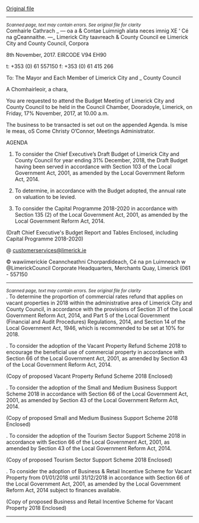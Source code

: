 [Original file](https://www.limerick.ie/sites/default/files/media/documents/2017-11/00%20Agenda%20Budget%20Meeting%20171117.pdf)

---
*<small>Scanned page, text may contain errors. See original file for clarity</small>*  
Comhairle Cathrach _ — oa
a & Contae Luimnigh alata neces imnig
XE ‘ Cé na gCeannaithe.
—_ Limerick City taavreach
& County Council ee
Limerick City and County Council,
Corpora

8th November, 2017. EIRCODE V94 EH90

t: +353 (0) 61 557150
f: +353 (0) 61 415 266

To: The Mayor and Each Member of Limerick City and _
County Council

A Chomhairleoir, a chara,

You are requested to attend the Budget Meeting of Limerick City and County
Council to be held in the Council Chamber, Dooradoyle, Limerick, on Friday, 17%
November, 2017, at 10.00 a.m.

The business to be transacted is set out on the appended Agenda.
Is mise le meas,
oS Come
Christy O’Connor,
Meetings Administrator.

AGENDA

1. To consider the Chief Executive’s Draft Budget of Limerick City and County
Council for year ending 31% December, 2018, the Draft Budget having been
served in accordance with Section 103 of the Local Government Act, 2001, as
amended by the Local Government Reform Act, 2014.

2. To determine, in accordance with the Budget adopted, the annual rate on
valuation to be levied.

3. To consider the Capital Programme 2018-2020 in accordance with Section
135 (2) of the Local Government Act, 2001, as amended by the Local
Government Reform Act, 2014.

(Draft Chief Executive's Budget Report and Tables Enclosed,
including Capital Programme 2018-2020)

@ customerservices@limerick.ie

© wawiimerickie
Ceanncheathni Chorpardideach, Cé na pn Luimneach w @LimerickCouncil
Corporate Headquarters, Merchants Quay, Limerick (061 - 557150


---
*<small>Scanned page, text may contain errors. See original file for clarity</small>*  
. To determine the proportion of commercial rates refund that applies on vacant
properties in 2018 within the administrative area of Limerick City and County
Council, in accordance with the provisions of Section 31 of the Local
Government Reform Act, 2014, and Part 5 of the Local Government (Financial
and Audit Procedures) Regulations, 2014, and Section 14 of the Local
Government Act, 1946, which is recommended to be set at 10% for 2018.

. To consider the adoption of the Vacant Property Refund Scheme 2018 to
encourage the beneficial use of commercial property in accordance with
Section 66 of the Local Government Act, 2001, as amended by Section 43 of
the Local Government Reform Act, 2014.

(Copy of proposed Vacant Property Refund Scheme 2018 Enclosed)

. To consider the adoption of the Small and Medium Business Support Scheme
2018 in accordance with Section 66 of the Local Government Act, 2001, as
amended by Section 43 of the Local Government Reform Act, 2014.

(Copy of proposed Small and Medium Business Support Scheme 2018
Enclosed)

. To consider the adoption of the Tourism Sector Support Scheme 2018 in
accordance with Section 66 of the Local Government Act, 2001, as amended
by Section 43 of the Local Government Reform Act, 2014.

(Copy of proposed Tourism Sector Support Scheme 2018 Enclosed)

. To consider the adoption of Business & Retail Incentive Scheme for Vacant
Property from 01/01/2018 until 31/12/2018 in accordance with Section 66 of
the Local Government Act, 2001, as amended by the Local Government
Reform Act, 2014 subject to finances available.

(Copy of proposed Business and Retail Incentive Scheme for Vacant Property
2018 Enclosed)


---
